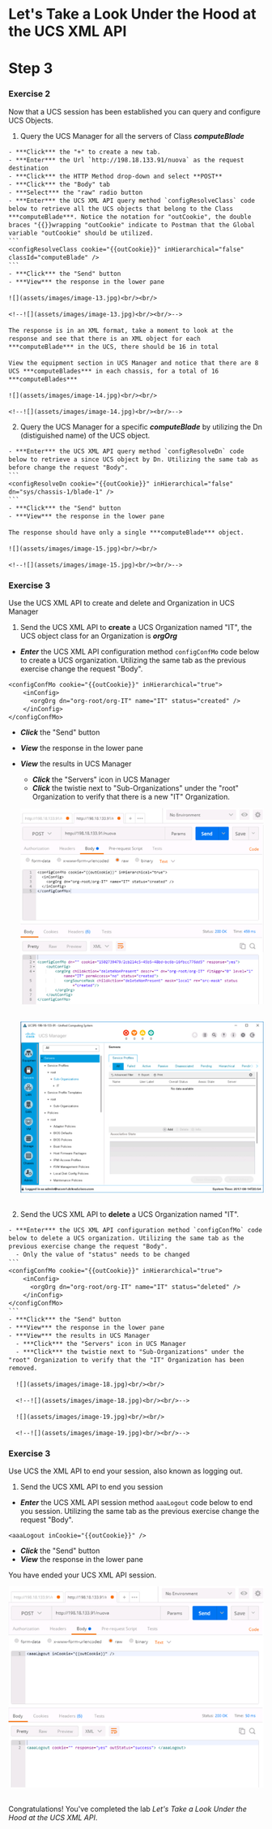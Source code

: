 # Let's Take a Look Under the Hood at the UCS XML API

# Step 3

### Exercise 2

Now that a UCS session has been established you can query and configure UCS Objects.

  1. Query the UCS Manager for all the servers of Class ***computeBlade***

    - ***Click*** the "+" to create a new tab.
    - ***Enter*** the Url `http://198.18.133.91/nuova` as the request destination
    - ***Click*** the HTTP Method drop-down and select **POST**
    - ***Click*** the "Body" tab
    - ***Select*** the "raw" radio button
    - ***Enter*** the UCS XML API query method `configResolveClass` code below to retrieve all the UCS objects that belong to the Class ***computeBlade***. Notice the notation for "outCookie", the double braces "{{}}wrapping "outCookie" indicate to Postman that the Global variable "outCookie" should be utilized.
    ```
    <configResolveClass cookie="{{outCookie}}" inHierarchical="false" classId="computeBlade" />
    ```
    - ***Click*** the "Send" button
    - ***View*** the response in the lower pane

    ![](assets/images/image-13.jpg)<br/><br/>

    <!--![](assets/images/image-13.jpg)<br/><br/>-->

    The response is in an XML format, take a moment to look at the response and see that there is an XML object for each ***computeBlade*** in the UCS, there should be 16 in total

    View the equipment section in UCS Manager and notice that there are 8 UCS ***computeBlades*** in each chassis, for a total of 16 ***computeBlades***

    ![](assets/images/image-14.jpg)<br/><br/>

    <!--![](assets/images/image-14.jpg)<br/><br/>-->

  2. Query the UCS Manager for a specific ***computeBlade*** by utilizing the Dn (distiguished name) of the UCS object.

    - ***Enter*** the UCS XML API query method `configResolveDn` code below to retrieve a since UCS object by Dn. Utilizing the same tab as before change the request "Body".
    ```
    <configResolveDn cookie="{{outCookie}}" inHierarchical="false" dn="sys/chassis-1/blade-1" />
    ```
    - ***Click*** the "Send" button
    - ***View*** the response in the lower pane

    The response should have only a single ***computeBlade*** object.

    ![](assets/images/image-15.jpg)<br/><br/>

    <!--![](assets/images/image-15.jpg)<br/><br/>-->

### Exercise 3

Use the UCS XML API to create and delete and Organization in UCS Manager

  1. Send the UCS XML API to **create** a UCS Organization named "IT", the UCS object class for an Organization is ***orgOrg***

  - ***Enter*** the UCS XML API configuration method `configConfMo` code below to create a UCS organization. Utilizing the same tab as the previous exercise change the request "Body".
  ```
  <configConfMo cookie="{{outCookie}}" inHierarchical="true">
      <inConfig>
        <orgOrg dn="org-root/org-IT" name="IT" status="created" />
      </inConfig>
  </configConfMo>
  ```
  - ***Click*** the "Send" button
  - ***View*** the response in the lower pane
  - ***View*** the results in UCS Manager
    - ***Click*** the "Servers" icon in UCS Manager
    - ***Click*** the twistie next to "Sub-Organizations" under the "root" Organization to verify that there is a new "IT" Organization.

    ![](assets/images/image-16.jpg)<br/><br/>

    <!--![](assets/images/image-16.jpg)<br/><br/>-->

    ![](assets/images/image-17.jpg)<br/><br/>

    <!--![](assets/images/image-17.jpg)<br/><br/>-->

  2. Send the UCS XML API to **delete** a UCS Organization named "IT".

    - ***Enter*** the UCS XML API configuration method `configConfMo` code below to delete a UCS organization. Utilizing the same tab as the previous exercise change the request "Body".
      - Only the value of "status" needs to be changed
    ```
    <configConfMo cookie="{{outCookie}}" inHierarchical="true">
        <inConfig>
          <orgOrg dn="org-root/org-IT" name="IT" status="deleted" />
        </inConfig>
    </configConfMo>
    ```
    - ***Click*** the "Send" button
    - ***View*** the response in the lower pane
    - ***View*** the results in UCS Manager
      - ***Click*** the "Servers" icon in UCS Manager
      - ***Click*** the twistie next to "Sub-Organizations" under the "root" Organization to verify that the "IT" Organization has been removed.

      ![](assets/images/image-18.jpg)<br/><br/>

      <!--![](assets/images/image-18.jpg)<br/><br/>-->

      ![](assets/images/image-19.jpg)<br/><br/>

      <!--![](assets/images/image-19.jpg)<br/><br/>-->

### Exercise 3

Use UCS the XML API to end your session, also known as logging out.

  1. Send the UCS XML API to end you session

  - ***Enter*** the UCS XML API session method `aaaLogout` code below to end you session. Utilizing the same tab as the previous exercise change the request "Body".
  ```
  <aaaLogout inCookie="{{outCookie}}" />
  ```
  - ***Click*** the "Send" button
  - ***View*** the response in the lower pane

  You have ended your UCS XML API session.

  ![](assets/images/image-20.jpg)<br/><br/>

  <!--![](assets/images/image-20.jpg)<br/><br/>-->

Congratulations! You've completed the lab *Let's Take a Look Under the Hood at the UCS XML API*.
